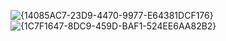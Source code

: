 ![{14085AC7-23D9-4470-9977-E64381DCF176}](https://github.com/user-attachments/assets/6c36b5fc-3d48-4f4d-8b09-3a53d2b86cc0)
![{1C7F1647-8DC9-459D-BAF1-524EE6AA82B2}](https://github.com/user-attachments/assets/0ddbe3a7-18e8-4ae3-8d20-1026a0bf3b84)

